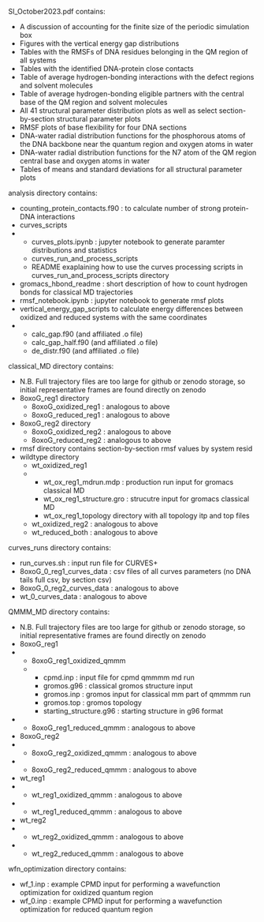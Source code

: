 SI_October2023.pdf contains:
* A discussion of accounting for the finite size of the periodic simulation box
* Figures with the vertical energy gap distributions
* Tables with the RMSFs of DNA residues belonging in the QM region of all systems
* Tables with the identified DNA-protein close contacts
* Table of average hydrogen-bonding interactions with the defect regions and solvent molecules
* Table of average hydrogen-bonding eligible partners with the central base of the QM region and solvent molecules
* All 41 structural parameter distribution plots as well as select section-by-section structural parameter plots
* RMSF plots of base flexibility for four DNA sections
* DNA-water radial distribution functions for the phosphorous atoms of the DNA backbone near the quantum region and oxygen atoms in water
* DNA-water radial distribution functions for the N7 atom of the QM region central base and oxygen atoms in water
* Tables of means and standard deviations for all structural parameter plots

analysis directory contains:
* counting_protein_contacts.f90 : to calculate number of strong protein-DNA interactions 
* curves_scripts
* * curves_plots.ipynb : jupyter notebook to generate paramter distributions and statistics
  * curves_run_and_process_scripts
  * README exaplaining how to use the curves processing scripts in curves_run_and_process_scripts directory
* gromacs_hbond_readme : short description of how to count hydrogen bonds for classical MD trajectories
* rmsf_notebook.ipynb : jupyter notebook to generate rmsf plots 
* vertical_energy_gap_scripts to calculate energy differences between oxidized and reduced systems with the same coordinates
* * calc_gap.f90 (and affiliated .o file)
  * calc_gap_half.f90 (and affiliated .o file)
  * de_distr.f90 (and affiliated .o file)
  
classical_MD directory contains:
* N.B. Full trajectory files are too large for github or zenodo storage, so initial representative frames are found directly on zenodo
* 8oxoG_reg1 directory
  * 8oxoG_oxidized_reg1 : analogous to above
  * 8oxoG_reduced_reg1 : analogous to above
* 8oxoG_reg2 directory
  * 8oxoG_oxidized_reg2 : analogous to above
  * 8oxoG_reduced_reg2 : analogous to above
* rmsf directory contains section-by-section rmsf values by system resid
* wildtype directory
  * wt_oxidized_reg1
  * * wt_ox_reg1_mdrun.mdp : production run input for gromacs classical MD
    * wt_ox_reg1_structure.gro : strucutre input for gromacs classical MD
    * wt_ox_reg1_topology directory with all topology itp and top files
  * wt_oxidized_reg2 : analogous to above
  * wt_reduced_both : analogous to above
   
curves_runs directory contains:
* run_curves.sh : input run file for CURVES+
* 8oxoG_0_reg1_curves_data : csv files of all curves parameters (no DNA tails full csv, by section csv)
* 8oxoG_0_reg2_curves_data : analogous to above
* wt_0_curves_data : analogous to above

QMMM_MD directory contains:
* N.B. Full trajectory files are too large for github or zenodo storage, so initial representative frames are found directly on zenodo
* 8oxoG_reg1
* * 8oxoG_reg1_oxidized_qmmm
  * * cpmd.inp : input file for cpmd qmmmm md run
    * gromos.g96 : classical gromos structure input
    * gromos.inp : gromos input for classical mm part of qmmmm run
    * gromos.top : gromos topology
    * starting_structure.g96 : starting structure in g96 format
* * 8oxoG_reg1_reduced_qmmm : analogous to above
* 8oxoG_reg2
* * 8oxoG_reg2_oxidized_qmmm : analogous to above
* * 8oxoG_reg2_reduced_qmmm : analogous to above
* wt_reg1
* * wt_reg1_oxidized_qmmm : analogous to above
* * wt_reg1_reduced_qmmm : analogous to above
* wt_reg2
* * wt_reg2_oxidized_qmmm : analogous to above
* * wt_reg2_reduced_qmmm : analogous to above
   
wfn_optimization directory contains:
* wf_1.inp : example CPMD input for performing a wavefunction optimization for oxidized quantum region
* wf_0.inp : example CPMD input for performing a wavefunction optimization for reduced quantum region
